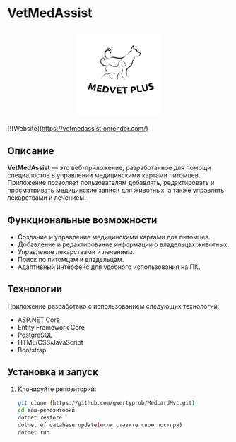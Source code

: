 # VetMedAssist

<p align="center">
  <img src="Medcard.Mvc/wwwroot/img/new-logo.png" alt="VetMedAssist Logo" width="200"/>
</p>

[![Website][(https://vetmedassist.onrender.com/)](https://medvetplus.onrender.com/)

## Описание

**VetMedAssist** — это веб-приложение, разработанное для помощи специалостов в управлении медицинскими картами питомцев. Приложение позволяет пользователям добавлять, редактировать и просматривать медицинские записи для животных, а также управлять лекарствами и лечением.

## Функциональные возможности

- Создание и управление медицинскими картами для питомцев.
- Добавление и редактирование информации о владельцах животных.
- Управление лекарствами и лечением.
- Поиск по питомцам и владельцам.
- Адаптивный интерфейс для удобного использования на ПК.

## Технологии

Приложение разработано с использованием следующих технологий:

- ASP.NET Core
- Entity Framework Core
- PostgreSQL
- HTML/CSS/JavaScript
- Bootstrap

## Установка и запуск

1. Клонируйте репозиторий:

   ```bash
   git clone (https://github.com/qwertyprob/MedcardMvc.git)
   cd ваш-репозиторий
   dotnet restore
   dotnet ef database update(если ставите свою постгря)
   dotnet run


